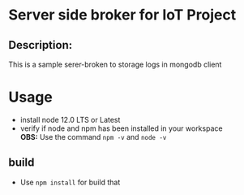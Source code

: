 # Server side broker for IoT Project
## Description:
This is a sample serer-broken to storage logs in mongodb client
# Usage
- install node 12.0 LTS or Latest
- verify if node and npm has been installed in your workspace  
    __OBS:__ Use the command ```npm -v``` and ```node -v```
## build
- Use ```npm install``` for build that
